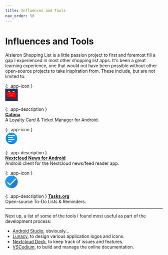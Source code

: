 ```yaml
---
title: Influences and Tools
nav_order: 50
---
```


# Influences and Tools

Aisleron Shopping List is a little passion project to first and foremost fill a gap I experienced in most other shopping list apps. It's been a great learning experience, one that would not have been possible without other open-source projects to take inspiration from. These include, but are not limited to:


{: .app-icon }  
[![Catima Logo](/assets/images/app-tool-icons/catima-icon.png)](https://github.com/CatimaLoyalty/Android)  

{: .app-description }  
**[Catima](https://github.com/CatimaLoyalty/Android)**  
A Loyalty Card & Ticket Manager for Android. 


{: .app-icon }  
[![Nextcloud News for Android Logo](/assets/images/app-tool-icons/nextcloud-news-for-android-icon.png)](https://github.com/nextcloud/news-android)

{: .app-description }  
**[Nextcloud News for Android](https://github.com/nextcloud/news-android)**  
Android client for the Nextcloud news/feed reader app.  


{: .app-icon }  
[![Tasks.org Logo](/assets/images/app-tool-icons/tasks-dot-org-icon.png)](https://github.com/tasks/tasks)

{: .app-description }
**[Tasks.org](https://github.com/tasks/tasks)**  
Open-source To-Do Lists & Reminders.  

---

Next up, a list of some of the tools I found most useful as part of the development process:
* [Android Studio](https://developer.android.com/studio), obviously...
* [Lunacy](https://icons8.com/lunacy), to design various application logos and icons.
* [Nextcloud Deck](https://apps.nextcloud.com/apps/deck), to keep track of issues and features.
* [VSCodium](https://vscodium.com/), to build and manage the online documentation.
